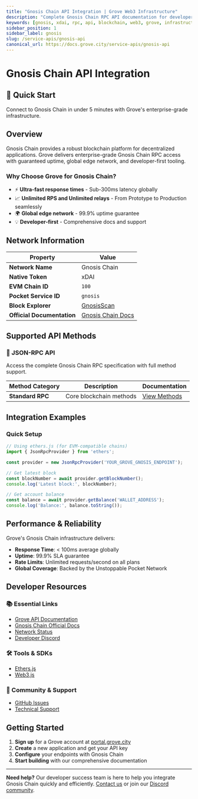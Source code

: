 ```yaml
---
title: "Gnosis Chain API Integration | Grove Web3 Infrastructure"
description: "Complete Gnosis Chain RPC API documentation for developers. Fast, reliable Gnosis Chain blockchain access with Grove's enterprise infrastructure. Get started in minutes."
keywords: [gnosis, xdai, rpc, api, blockchain, web3, grove, infrastructure, developers, integration]
sidebar_position: 1
sidebar_label: gnosis
slug: /service-apis/gnosis-api
canonical_url: https://docs.grove.city/service-apis/gnosis-api
---
```


# Gnosis Chain API Integration

<div style={{background: "linear-gradient(135deg, #00684a 0%, #133e7c 100%)", color: "white", padding: "1.5rem", borderRadius: "8px", margin: "1rem 0"}}>
  <h2 style={{color: "white", marginTop: 0}}>🚀 Quick Start</h2>
  <p style={{marginBottom: 0, fontSize: "1.1rem"}}>Connect to Gnosis Chain in under 5 minutes with Grove's enterprise-grade infrastructure.</p>
</div>

## Overview

Gnosis Chain provides a robust blockchain platform for decentralized applications. Grove delivers enterprise-grade Gnosis Chain RPC access with guaranteed uptime, global edge network, and developer-first tooling.

### Why Choose Grove for Gnosis Chain?

- ⚡ **Ultra-fast response times** - Sub-300ms latency globally
- 📈 **Unlimited RPS and Unlimited relays** - From Prototype to Production seamlessly
- 🌍 **Global edge network** - 99.9% uptime guarantee
- 💡 **Developer-first** - Comprehensive docs and support

## Network Information

| Property | Value |
|----------|-------|
| **Network Name** | Gnosis Chain |
| **Native Token** | xDAI |
| **EVM Chain ID** | `100` |
| **Pocket Service ID** | `gnosis` |
| **Block Explorer** | [GnosisScan](https://gnosisscan.io) |
| **Official Documentation** | [Gnosis Chain Docs](https://docs.gnosischain.com/) |

## Supported API Methods

### 🔌 JSON-RPC API
Access the complete Gnosis Chain RPC specification with full method support.

| Method Category | Description | Documentation |
|-----------------|-------------|---------------|
| **Standard RPC** | Core blockchain methods | [View Methods](../grove-api/api-definition/definition#json-rpc-supported-methods) |

## Integration Examples

### Quick Setup

```javascript
// Using ethers.js (for EVM-compatible chains)
import { JsonRpcProvider } from 'ethers';

const provider = new JsonRpcProvider('YOUR_GROVE_GNOSIS_ENDPOINT');

// Get latest block
const blockNumber = await provider.getBlockNumber();
console.log('Latest block:', blockNumber);

// Get account balance
const balance = await provider.getBalance('WALLET_ADDRESS');
console.log('Balance:', balance.toString());
```

## Performance & Reliability

Grove's Gnosis Chain infrastructure delivers:

- **Response Time**: < 100ms average globally
- **Uptime**: 99.9% SLA guarantee  
- **Rate Limits**: Unlimited requests/second on all plans
- **Global Coverage**: Backed by the Unstoppable Pocket Network

## Developer Resources

### 📚 Essential Links
- [Grove API Documentation](../grove-api/overview/grove-api)
- [Gnosis Chain Official Docs](https://docs.gnosischain.com/)
- [Network Status](https://status.grove.city)
- [Developer Discord](https://discord.gg/build-with-grove)

### 🛠️ Tools & SDKs
- [Ethers.js](https://docs.ethers.io/)
- [Web3.js](https://web3js.readthedocs.io/)

### 💬 Community & Support
- [GitHub Issues](https://github.com/buildwithgrove/path)  
- [Technical Support](https://discord.com/channels/824324475256438814/1150805396085293106)

## Getting Started

1. **Sign up** for a Grove account at [portal.grove.city](https://portal.grove.city)
2. **Create** a new application and get your API key
3. **Configure** your endpoints with Gnosis Chain
4. **Start building** with our comprehensive documentation

---

<div style={{background: "#f8f9fa", padding: "1rem", borderLeft: "4px solid #007bff", margin: "1rem 0"}}>
  <strong>Need help?</strong> Our developer success team is here to help you integrate Gnosis Chain quickly and efficiently. <a href="mailto:portal@grove.city">Contact us</a> or join our <a href="https://discord.gg/build-with-grove">Discord community</a>.
</div>
